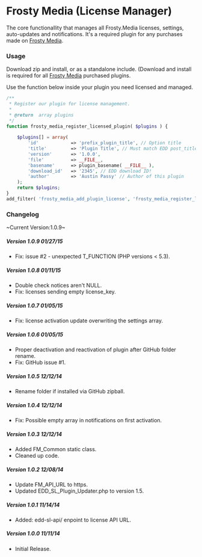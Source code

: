 Frosty Media (License Manager)
============

The core functionallity that manages all Frosty.Media licenses, settings, auto-updates and notifications. It's a required plugin for any purchases made on [Frosty Media](http://frosty.media).

### Usage

Download zip and install, or as a standalone include. (Download and install is required for all [Frosty Media](http://frosty.media) purchased plugins. 

Use the function below inside your plugin you need licensed and managed.

```php
/**
 * Register our plugin for license management.
 *
 * @return 	array plugins
 */
function frosty_media_register_licensed_plugin( $plugins ) {
	
	$plugins[] = array(
		'id' 			=> 'prefix_plugin_title', // Option title
		'title' 		=> 'Plugin Title', // Must match EDD post_title!
		'version'		=> '1.0.0',
		'file'			=> __FILE__,
		'basename'		=> plugin_basename( __FILE__ ),
		'download_id'	=> '2345', // EDD download ID!
		'author'		=> 'Austin Passy' // Author of this plugin
	);	
	return $plugins;
}
add_filter( 'frosty_media_add_plugin_license', 'frosty_media_register_licensed_plugin' );
```

### Changelog

~Current Version:1.0.9~

##### Version 1.0.9 *01/27/15*
* Fix: issue #2 - unexpected T_FUNCTION (PHP versions < 5.3).

##### Version 1.0.8 *01/11/15*
* Double check notices aren't NULL.
* Fix: licenses sending empty license_key.

##### Version 1.0.7 *01/05/15*
* Fix: license activation update overwriting the settings array.

##### Version 1.0.6 *01/05/15*
* Proper deactivation and reactivation of plugin after GitHub folder rename.
* Fix: GitHub issue #1.

##### Version 1.0.5 *12/12/14*
* Rename folder if installed via GitHub zipball.

##### Version 1.0.4 *12/12/14*
* Fix: Possible empty array in notifications on first activation.

##### Version 1.0.3 *12/12/14*
* Added FM_Common static class.
* Cleaned up code.

##### Version 1.0.2 *12/08/14*
* Update FM_API_URL to https.
* Updated EDD_SL_Plugin_Updater.php to version 1.5.

##### Version 1.0.1 *11/14/14*
* Added: edd-sl-api/ enpoint to license API URL.

##### Version 1.0.0 *11/11/14*
* Initial Release.